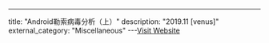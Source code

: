 ---
title: "Android勒索病毒分析（上）"
description: "2019.11 [venus]"
external_category: "Miscellaneous"
---[Visit Website](https://paper.seebug.org/1085/)

